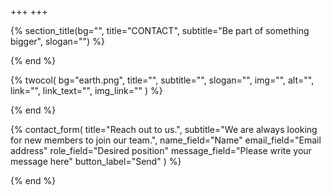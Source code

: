 +++
+++

{% section_title(bg="", title="CONTACT", subtitle="Be part of something bigger", slogan="") %}
<!--display element -->
{% end %}

{% twocol(
  bg="earth.png",
  title="",
  subtitle="",
  slogan="",
  img="",
  alt="",
  link="",
  link_text="",
  img_link=""
) %}
<!-- no text -->
{% end %}


{% contact_form(
  title="Reach out to us.",
  subtitle="We are always looking for new members to join our team.",
  name_field="Name"
  email_field="Email address"
  role_field="Desired position"
  message_field="Please write your message here"
  button_label="Send"
) %}
<!--display element -->
{% end %}


